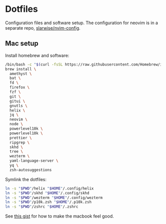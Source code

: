 # Dotfiles

Configuration files and software setup. The configuration for neovim is in a
separate repo, [slarwise/nvim-config](https://github.com/slarwise/nvim-config).

## Mac setup

Install homebrew and software:

```sh
/bin/bash -c "$(curl -fsSL https://raw.githubusercontent.com/Homebrew/install/HEAD/install.sh)"
brew install \
  amethyst \
  bat \
  fd \
  firefox \
  fzf \
  git \
  gitui \
  gnutls \
  helix \
  jq \
  neovim \
  node \
  powerlevel10k \
  powerlevel10k \
  prettier \
  ripgrep \
  skhd \
  tree \
  wezterm \
  yaml-language-server \
  yq \
  zsh-autosuggestions
```

Symlink the dotfiles:

```sh
ln -s "$PWD"/helix "$HOME"/.config/helix
ln -s "$PWD"/skhd "$HOME"/.config/skhd
ln -s "$PWD"/wezterm "$HOME"/.config/wezterm
ln -s "$PWD"/p10k.zsh "$HOME"/.p10k.zsh
ln -s "$PWD"/zshrc "$HOME"/.zshrc
```

See
[this gist](https://gist.github.com/slarwise/d42e1d336c5d65ff5cb13851ea9048b7)
for how to make the macbook feel good.
